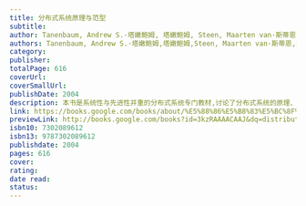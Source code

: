 ```yaml
---
title: 分布式系统原理与范型
subtitle: 
author: Tanenbaum, Andrew S.·塔嫩鲍姆, 塔嫩鲍姆, Steen, Maarten van·斯蒂恩, 斯蒂恩, 晓波·常, 敏·李
authors: Tanenbaum, Andrew S.·塔嫩鲍姆,塔嫩鲍姆,Steen, Maarten van·斯蒂恩,斯蒂恩,晓波·常,敏·李
category: 
publisher: 
totalPage: 616
coverUrl: 
coverSmallUrl: 
publishDate: 2004
description: 本书是系统性与先进性并重的分布式系统专门教材,讨论了分布式系统的原理、概念和技术,并给出了一些实际的分布式系统。
link: https://books.google.com/books/about/%E5%88%86%E5%B8%83%E5%BC%8F%E7%B3%BB%E7%BB%9F%E5%8E%9F%E7%90%86%E4%B8%8E%E8%8C%83%E5%9E%8B.html?hl=&id=3kzRAAAACAAJ
previewLink: http://books.google.com/books?id=3kzRAAAACAAJ&dq=distributed+systems&hl=&as_pt=BOOKS&cd=1&source=gbs_api
isbn10: 7302089612
isbn13: 9787302089612
publishdate: 2004
pages: 616
cover: 
rating: 
date read: 
status:
---
```

